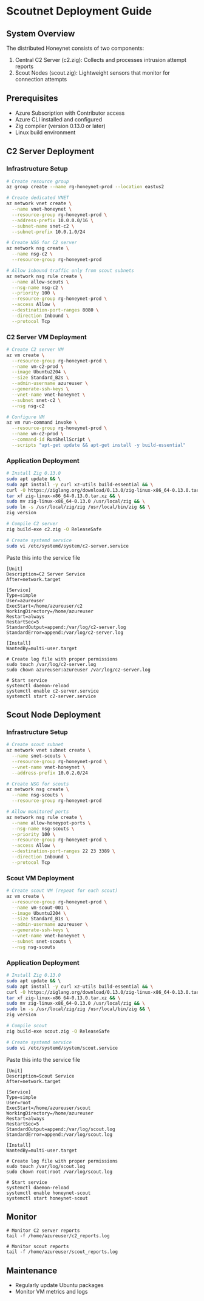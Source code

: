 # Scoutnet Deployment Guide

## System Overview
The distributed Honeynet consists of two components:
1. Central C2 Server (c2.zig): Collects and processes intrusion attempt reports
2. Scout Nodes (scout.zig): Lightweight sensors that monitor for connection attempts

## Prerequisites
- Azure Subscription with Contributor access
- Azure CLI installed and configured
- Zig compiler (version 0.13.0 or later)
- Linux build environment

## C2 Server Deployment

### Infrastructure Setup
```bash
# Create resource group
az group create --name rg-honeynet-prod --location eastus2

# Create dedicated VNET
az network vnet create \
  --name vnet-honeynet \
  --resource-group rg-honeynet-prod \
  --address-prefix 10.0.0.0/16 \
  --subnet-name snet-c2 \
  --subnet-prefix 10.0.1.0/24

# Create NSG for C2 server
az network nsg create \
  --name nsg-c2 \
  --resource-group rg-honeynet-prod

# Allow inbound traffic only from scout subnets
az network nsg rule create \
  --name allow-scouts \
  --nsg-name nsg-c2 \
  --priority 100 \
  --resource-group rg-honeynet-prod \
  --access Allow \
  --destination-port-ranges 8080 \
  --direction Inbound \
  --protocol Tcp
```

### C2 Server VM Deployment
```bash
# Create C2 server VM
az vm create \
  --resource-group rg-honeynet-prod \
  --name vm-c2-prod \
  --image Ubuntu2204 \
  --size Standard_B2s \
  --admin-username azureuser \
  --generate-ssh-keys \
  --vnet-name vnet-honeynet \
  --subnet snet-c2 \
  --nsg nsg-c2

# Configure VM
az vm run-command invoke \
  --resource-group rg-honeynet-prod \
  --name vm-c2-prod \
  --command-id RunShellScript \
  --scripts "apt-get update && apt-get install -y build-essential"
```

### Application Deployment
```bash
# Install Zig 0.13.0
sudo apt update && \ 
sudo apt install -y curl xz-utils build-essential && \
curl -O https://ziglang.org/download/0.13.0/zig-linux-x86_64-0.13.0.tar.xz && \
tar xf zig-linux-x86_64-0.13.0.tar.xz && \
sudo mv zig-linux-x86_64-0.13.0 /usr/local/zig && \
sudo ln -s /usr/local/zig/zig /usr/local/bin/zig && \
zig version

# Compile C2 server
zig build-exe c2.zig -O ReleaseSafe

# Create systemd service
sudo vi /etc/systemd/system/c2-server.service
```

Paste this into the service file
```
[Unit]
Description=C2 Server Service
After=network.target

[Service]
Type=simple
User=azureuser
ExecStart=/home/azureuser/c2
WorkingDirectory=/home/azureuser
Restart=always
RestartSec=5
StandardOutput=append:/var/log/c2-server.log
StandardError=append:/var/log/c2-server.log

[Install]
WantedBy=multi-user.target
```
```
# Create log file with proper permissions
sudo touch /var/log/c2-server.log
sudo chown azureuser:azureuser /var/log/c2-server.log

# Start service
systemctl daemon-reload
systemctl enable c2-server.service
systemctl start c2-server.service
```

## Scout Node Deployment

### Infrastructure Setup
```bash
# Create scout subnet
az network vnet subnet create \
  --name snet-scouts \
  --resource-group rg-honeynet-prod \
  --vnet-name vnet-honeynet \
  --address-prefix 10.0.2.0/24

# Create NSG for scouts
az network nsg create \
  --name nsg-scouts \
  --resource-group rg-honeynet-prod

# Allow monitored ports
az network nsg rule create \
  --name allow-honeypot-ports \
  --nsg-name nsg-scouts \
  --priority 100 \
  --resource-group rg-honeynet-prod \
  --access Allow \
  --destination-port-ranges 22 23 3389 \
  --direction Inbound \
  --protocol Tcp
```

### Scout VM Deployment
```bash
# Create scout VM (repeat for each scout)
az vm create \
  --resource-group rg-honeynet-prod \
  --name vm-scout-001 \
  --image Ubuntu2204 \
  --size Standard_B1s \
  --admin-username azureuser \
  --generate-ssh-keys \
  --vnet-name vnet-honeynet \
  --subnet snet-scouts \
  --nsg nsg-scouts
```

### Application Deployment
```bash
# Install Zig 0.13.0
sudo apt update && \ 
sudo apt install -y curl xz-utils build-essential && \
curl -O https://ziglang.org/download/0.13.0/zig-linux-x86_64-0.13.0.tar.xz && \
tar xf zig-linux-x86_64-0.13.0.tar.xz && \
sudo mv zig-linux-x86_64-0.13.0 /usr/local/zig && \
sudo ln -s /usr/local/zig/zig /usr/local/bin/zig && \
zig version

# Compile scout
zig build-exe scout.zig -O ReleaseSafe

# Create systemd service
sudo vi /etc/systemd/system/scout.service
```
Paste this into the service file
```
[Unit]
Description=Scout Service
After=network.target

[Service]
Type=simple
User=root
ExecStart=/home/azureuser/scout
WorkingDirectory=/home/azureuser
Restart=always
RestartSec=5
StandardOutput=append:/var/log/scout.log
StandardError=append:/var/log/scout.log

[Install]
WantedBy=multi-user.target
```
```
# Create log file with proper permissions
sudo touch /var/log/scout.log
sudo chown root:root /var/log/scout.log

# Start service
systemctl daemon-reload
systemctl enable honeynet-scout
systemctl start honeynet-scout
```
## Monitor
```
# Monitor C2 server reports
tail -f /home/azureuser/c2_reports.log

# Monitor scout reports
tail -f /home/azureuser/scout_reports.log
```

## Maintenance
- Regularly update Ubuntu packages
- Monitor VM metrics and logs
